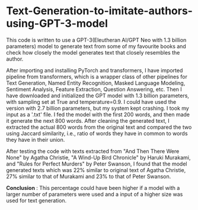 # Text-Generation-to-imitate-authors-using-GPT-3-model

This code is written to use a GPT-3(Eleutheran AI/GPT Neo with 1.3 billion parameters) model to generate text from some of my favourite books and check how closely the model generates text that closely resembles the author.

After importing and installing PyTorch and transformers, I have imported pipeline from transformers, which is a wrapper class of other pipelines for Text Generation, Named Entity Recognition, Masked Language Modeling, Sentiment Analysis, Feature Extraction, Question Answering, etc.
Then I have downloaded and initialized the GPT model with 1.3 billion parameters, with sampling set at True and temperature=0.9. I could have used the version with 2.7 billion parameters, but my system kept crashing.
I took my input as a '.txt' file. I fed the model with the first 200 words, and then made it generate the next 800 words.
After cleaning the generated text, I extracted the actual 800 words from the original text and compared the two using Jaccard similarity, i.e., ratio of words they have in common to words they have in their union.


After testing the code with texts extracted from "And Then There Were None" by Agatha Christie, "A Wind-Up Bird Chronicle" by Haruki Murakami,
and "Rules for Perfect Murders" by Peter Swanson, I found that the model generated texts which was 22% similar to original text of Agatha Christie,
27% similar to that of Murakami and 23% to that of Peter Swanson.

<b>Conclusion</b> : This percentage could have been higher if a model with a larger number of parameters were used and a input of a higher size was used for text generation.
